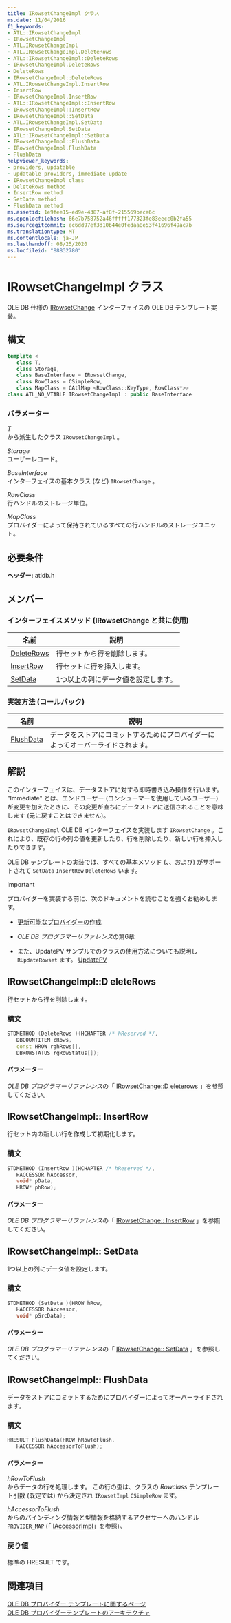 ```yaml
---
title: IRowsetChangeImpl クラス
ms.date: 11/04/2016
f1_keywords:
- ATL::IRowsetChangeImpl
- IRowsetChangeImpl
- ATL.IRowsetChangeImpl
- ATL.IRowsetChangeImpl.DeleteRows
- ATL::IRowsetChangeImpl::DeleteRows
- IRowsetChangeImpl.DeleteRows
- DeleteRows
- IRowsetChangeImpl::DeleteRows
- ATL.IRowsetChangeImpl.InsertRow
- InsertRow
- IRowsetChangeImpl.InsertRow
- ATL::IRowsetChangeImpl::InsertRow
- IRowsetChangeImpl::InsertRow
- IRowsetChangeImpl::SetData
- ATL.IRowsetChangeImpl.SetData
- IRowsetChangeImpl.SetData
- ATL::IRowsetChangeImpl::SetData
- IRowsetChangeImpl::FlushData
- IRowsetChangeImpl.FlushData
- FlushData
helpviewer_keywords:
- providers, updatable
- updatable providers, immediate update
- IRowsetChangeImpl class
- DeleteRows method
- InsertRow method
- SetData method
- FlushData method
ms.assetid: 1e9fee15-ed9e-4387-af8f-215569beca6c
ms.openlocfilehash: 66e7b758752a46fffff177323fe83eecc0b2fa55
ms.sourcegitcommit: ec6dd97ef3d10b44e0fedaa8e53f41696f49ac7b
ms.translationtype: MT
ms.contentlocale: ja-JP
ms.lasthandoff: 08/25/2020
ms.locfileid: "88832780"
---
```

# <a name="irowsetchangeimpl-class"></a>IRowsetChangeImpl クラス

OLE DB 仕様の [IRowsetChange](/previous-versions/windows/desktop/ms715790(v=vs.85)) インターフェイスの OLE DB テンプレート実装。

## <a name="syntax"></a>構文

```cpp
template <
   class T,
   class Storage,
   class BaseInterface = IRowsetChange,
   class RowClass = CSimpleRow,
   class MapClass = CAtlMap <RowClass::KeyType, RowClass*>>
class ATL_NO_VTABLE IRowsetChangeImpl : public BaseInterface
```

### <a name="parameters"></a>パラメーター

*T*<br/>
から派生したクラス `IRowsetChangeImpl` 。

*Storage*<br/>
ユーザーレコード。

*BaseInterface*<br/>
インターフェイスの基本クラス (など) `IRowsetChange` 。

*RowClass*<br/>
行ハンドルのストレージ単位。

*MapClass*<br/>
プロバイダーによって保持されているすべての行ハンドルのストレージユニット。

## <a name="requirements"></a>必要条件

**ヘッダー:** atldb.h

## <a name="members"></a>メンバー

### <a name="interface-methods-used-with-irowsetchange"></a>インターフェイスメソッド (IRowsetChange と共に使用)

| 名前 | 説明 |
|-|-|
|[DeleteRows](#deleterows)|行セットから行を削除します。|
|[InsertRow](#insertrow)|行セットに行を挿入します。|
|[SetData](#setdata)|1つ以上の列にデータ値を設定します。|

### <a name="implementation-method-callback"></a>実装方法 (コールバック)

| 名前 | 説明 |
|-|-|
|[FlushData](#flushdata)|データをストアにコミットするためにプロバイダーによってオーバーライドされます。|

## <a name="remarks"></a>解説

このインターフェイスは、データストアに対する即時書き込み操作を行います。 "Immediate" とは、エンドユーザー (コンシューマーを使用しているユーザー) が変更を加えたときに、その変更が直ちにデータストアに送信されることを意味します (元に戻すことはできません)。

`IRowsetChangeImpl` OLE DB インターフェイスを実装します `IRowsetChange` 。これにより、既存の行の列の値を更新したり、行を削除したり、新しい行を挿入したりできます。

OLE DB テンプレートの実装では、すべての基本メソッド (、、および) がサポートされて `SetData` `InsertRow` `DeleteRows` います。

> [!IMPORTANT]
> プロバイダーを実装する前に、次のドキュメントを読むことを強くお勧めします。

- [更新可能なプロバイダーの作成](../../data/oledb/creating-an-updatable-provider.md)

- *OLE DB プログラマーリファレンス*の第6章

- また、UpdatePV サンプルでのクラスの使用方法についても説明し `RUpdateRowset` ます。 [UpdatePV](https://github.com/Microsoft/VCSamples/tree/master/VC2010Samples/ATL/OLEDB/Provider/UPDATEPV)

## <a name="irowsetchangeimpldeleterows"></a><a name="deleterows"></a> IRowsetChangeImpl::D eleteRows

行セットから行を削除します。

### <a name="syntax"></a>構文

```cpp
STDMETHOD (DeleteRows )(HCHAPTER /* hReserved */,
   DBCOUNTITEM cRows,
   const HROW rghRows[],
   DBROWSTATUS rgRowStatus[]);
```

#### <a name="parameters"></a>パラメーター

*OLE DB プログラマーリファレンス*の「 [IRowsetChange::D eleterows](/previous-versions/windows/desktop/ms724362(v=vs.85)) 」を参照してください。

## <a name="irowsetchangeimplinsertrow"></a><a name="insertrow"></a> IRowsetChangeImpl:: InsertRow

行セット内の新しい行を作成して初期化します。

### <a name="syntax"></a>構文

```cpp
STDMETHOD (InsertRow )(HCHAPTER /* hReserved */,
   HACCESSOR hAccessor,
   void* pData,
   HROW* phRow);
```

#### <a name="parameters"></a>パラメーター

*OLE DB プログラマーリファレンス*の「 [IRowsetChange:: InsertRow](/previous-versions/windows/desktop/ms716921(v=vs.85)) 」を参照してください。

## <a name="irowsetchangeimplsetdata"></a><a name="setdata"></a> IRowsetChangeImpl:: SetData

1つ以上の列にデータ値を設定します。

### <a name="syntax"></a>構文

```cpp
STDMETHOD (SetData )(HROW hRow,
   HACCESSOR hAccessor,
   void* pSrcData);
```

#### <a name="parameters"></a>パラメーター

*OLE DB プログラマーリファレンス*の「 [IRowsetChange:: SetData](/previous-versions/windows/desktop/ms721232(v=vs.85)) 」を参照してください。

## <a name="irowsetchangeimplflushdata"></a><a name="flushdata"></a> IRowsetChangeImpl:: FlushData

データをストアにコミットするためにプロバイダーによってオーバーライドされます。

### <a name="syntax"></a>構文

```cpp
HRESULT FlushData(HROW hRowToFlush,
   HACCESSOR hAccessorToFlush);
```

#### <a name="parameters"></a>パラメーター

*hRowToFlush*<br/>
からデータの行を処理します。 この行の型は、クラスの *Rowclass* テンプレート引数 (既定では) から決定され `IRowsetImpl` `CSimpleRow` ます。

*hAccessorToFlush*<br/>
からのバインディング情報と型情報を格納するアクセサーへのハンドル `PROVIDER_MAP` (「 [IAccessorImpl](../../data/oledb/iaccessorimpl-class.md)」を参照)。

### <a name="return-value"></a>戻り値

標準の HRESULT です。

## <a name="see-also"></a>関連項目

[OLE DB プロバイダー テンプレートに関するページ](../../data/oledb/ole-db-provider-templates-cpp.md)<br/>
[OLE DB プロバイダーテンプレートのアーキテクチャ](../../data/oledb/ole-db-provider-template-architecture.md)
